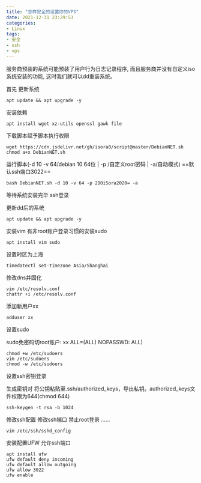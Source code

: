 ```yaml
---
title: "怎样安全的设置你的VPS"
date: 2021-12-31 23:29:53
categories:
- Linux
tags:
- 安全
- ssh 
- vps
---
```

服务商预装的系统可能预装了用户行为日志记录程序,
而且服务商并没有自定义iso系统安装的功能, 
这时我们就可以dd重装系统。

首先 更新系统

```
apt update && apt upgrade -y
```

安装依赖

```
apt install wget xz-utils openssl gawk file
```

下载脚本赋予脚本执行权限

```
wget https://cdn.jsdelivr.net/gh/isora0/script@master/DebianNET.sh
chmod a+x DebianNET.sh
```

运行脚本(-d 10 -v 64/debian 10 64位 | -p /自定义root密码 | -a/自动模式) 
==默认ssh端口3022==

```
bash DebianNET.sh -d 10 -v 64 -p 2DOiSora2020= -a
```

等待系统安装完毕 ssh登录

更新dd后的系统

```
apt update && apt upgrade -y
```

安装vim 有非root账户登录习惯的安装sudo
 
```
apt install vim sudo
```

设置时区为上海

```
timedatectl set-timezone Asia/Shanghai
```

修改dns并固化

```
vim /etc/resolv.conf
chattr +i /etc/resolv.conf
```

添加新用户xx 

```
adduser xx
```

设置sudo 

sudo免密码切root账户: xx ALL=(ALL) NOPASSWD: ALL)

```
chmod +w /etc/sudoers
vim /etc/sudoers
chmod -w /etc/sudoers
```

设置ssh密钥登录

生成密钥对
将公钥粘贴至.ssh/authorized_keys，导出私钥。authorized_keys文件权限为644(chmod 644)

```
ssh-keygen -t rsa -b 1024
```

修改ssh配置 修改ssh端口 禁止root登录 ......

```
vim /etc/ssh/sshd_config
```

安装配置UFW 允许ssh端口

```
apt install ufw
ufw default deny incoming
ufw default allow outgoing
ufw allow 3022
ufw enable
```

